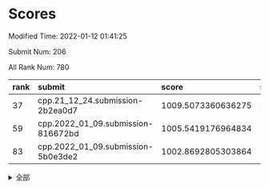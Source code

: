 # Scores

Modified Time: 2022-01-12 01:41:25

Submit Num: 206

All Rank Num: 780

| rank |               submit               |       score        |       sigma        | pk_num |
| :--- | :--------------------------------- | :----------------- | :----------------- | :----- |
| 37   | cpp.21_12_24.submission-2b2ea0d7   | 1009.5073360636275 | 2.0289649570972346 | 12     |
| 59   | cpp.2022_01_09.submission-816672bd | 1005.5419176964834 | 1.5976846547215733 | 15     |
| 83   | cpp.2022_01_09.submission-5b0e3de2 | 1002.8692805303864 | 1.770034933306032  | 11     |


<details>
<summary>全部</summary>

| rank |                 submit                 |       score        |       sigma        | pk_num |
| :--- | :------------------------------------- | :----------------- | :----------------- | :----- |
| 1    | gobigger.level_3.submission_level_3_36 | 1019.6756631215186 | 2.90887321824405   | 12     |
| 2    | gobigger.level_3.submission_level_3_1  | 1014.294722977496  | 1.8380627790676503 | 15     |
| 3    | gobigger.level_3.submission_level_3_29 | 1013.8976796845544 | 1.9507541470100997 | 16     |
| 4    | gobigger.level_3.submission_level_3_28 | 1013.8844738719375 | 2.081530886978377  | 14     |
| 5    | gobigger.level_3.submission_level_3_44 | 1013.2592955951737 | 2.006952546019782  | 14     |
| 6    | gobigger.level_3.submission_level_3_18 | 1012.795869324875  | 1.657200386567125  | 16     |
| 7    | gobigger.level_3.submission_level_3_14 | 1012.7575853849495 | 2.1034510458811653 | 14     |
| 8    | gobigger.level_3.submission_level_3_35 | 1012.7140941690449 | 1.7468377860708506 | 15     |
| 9    | gobigger.level_3.submission_level_3_2  | 1012.6715070234777 | 1.8641254820039272 | 14     |
| 10   | gobigger.level_3.submission_level_3_45 | 1012.6077632918486 | 1.998460616493293  | 14     |
| 11   | gobigger.level_3.submission_level_3_22 | 1012.292590720286  | 1.6694047224907855 | 16     |
| 12   | gobigger.level_3.submission_level_3_26 | 1012.2591778663904 | 1.8946854086318525 | 13     |
| 13   | gobigger.level_3.submission_level_3_4  | 1012.2070012319856 | 1.9471617850485285 | 13     |
| 14   | gobigger.level_3.submission_level_3_7  | 1011.9769329192692 | 2.096611664636662  | 13     |
| 15   | gobigger.level_3.submission_level_3_27 | 1011.780258278507  | 1.7983009206561038 | 16     |
| 16   | gobigger.level_3.submission_level_3_25 | 1011.6326619048359 | 1.8459007231626152 | 17     |
| 17   | gobigger.level_3.submission_level_3_12 | 1011.5504108625867 | 1.885959873632535  | 14     |
| 18   | gobigger.level_3.submission_level_3_38 | 1011.394825284048  | 1.855651266485343  | 14     |
| 19   | gobigger.level_3.submission_level_3_0  | 1011.2648558187608 | 1.5540262578435573 | 17     |
| 20   | gobigger.level_3.submission_level_3_37 | 1011.2018285436882 | 1.823892162606232  | 15     |
| 21   | gobigger.level_3.submission_level_3_34 | 1011.1211869571304 | 2.2743226493071433 | 11     |
| 22   | gobigger.level_3.submission_level_3_15 | 1011.1179106810118 | 1.7963851651493776 | 15     |
| 23   | gobigger.level_3.submission_level_3_32 | 1011.0461855657798 | 1.6559228077048471 | 15     |
| 24   | gobigger.level_3.submission_level_3_21 | 1010.9911247297125 | 1.796590308883644  | 14     |
| 25   | gobigger.level_3.submission_level_3_47 | 1010.8714089598213 | 1.7208861621158635 | 15     |
| 26   | gobigger.level_3.submission_level_3_40 | 1010.8118519118431 | 1.5539692316240843 | 15     |
| 27   | gobigger.level_3.submission_level_3_11 | 1010.6314889121644 | 1.7427443723086546 | 15     |
| 28   | gobigger.level_3.submission_level_3_6  | 1010.4233052099395 | 1.50194692194519   | 19     |
| 29   | gobigger.level_3.submission_level_3_46 | 1010.4154792954952 | 1.6074060669726926 | 17     |
| 30   | gobigger.level_3.submission_level_3_5  | 1010.3315549874038 | 1.7574859888723025 | 14     |
| 31   | gobigger.level_3.submission_level_3_19 | 1010.2610988675956 | 1.7173583762698341 | 16     |
| 32   | gobigger.level_3.submission_level_3_8  | 1010.0670969348743 | 1.896960137479484  | 13     |
| 33   | gobigger.level_3.submission_level_3_17 | 1010.045361525095  | 1.7428066534300444 | 15     |
| 34   | gobigger.level_3.submission_level_3_3  | 1010.0367124362659 | 1.7663634920526368 | 17     |
| 35   | gobigger.level_3.submission_level_3_13 | 1009.748063661798  | 1.7742994469395412 | 15     |
| 36   | gobigger.level_3.submission_level_3_20 | 1009.6255817750573 | 1.7019193790413076 | 14     |
| 37   | cpp.21_12_24.submission-2b2ea0d7       | 1009.5073360636275 | 2.0289649570972346 | 12     |
| 38   | gobigger.level_3.submission_level_3_23 | 1009.4788858121904 | 1.9267066247032605 | 14     |
| 39   | gobigger.level_3.submission_level_3_41 | 1008.9139476955046 | 1.8338696777416696 | 12     |
| 40   | gobigger.level_3.submission_level_3_31 | 1008.8764923701773 | 1.68626926954204   | 19     |
| 41   | gobigger.level_3.submission_level_3_42 | 1008.8455346341152 | 1.615023748839295  | 16     |
| 42   | gobigger.level_3.submission_level_3_30 | 1008.8293175804961 | 1.728504375599424  | 15     |
| 43   | gobigger.level_3.submission_level_3_10 | 1008.6556560161472 | 1.5982935876780797 | 16     |
| 44   | gobigger.level_3.submission_level_3_49 | 1008.6108204576575 | 1.4465125362934208 | 18     |
| 45   | gobigger.level_3.submission_level_3_9  | 1008.5913391649556 | 1.9531686070619403 | 13     |
| 46   | gobigger.level_3.submission_level_3_48 | 1008.3737485161265 | 1.8092929185316406 | 13     |
| 47   | gobigger.level_3.submission_level_3_16 | 1008.2405900057242 | 1.7421787096632306 | 14     |
| 48   | gobigger.level_3.submission_level_3_24 | 1008.0604883226189 | 1.8944699232068158 | 17     |
| 49   | gobigger.level_3.submission_level_3_43 | 1007.8469036034752 | 1.579908643683718  | 16     |
| 50   | gobigger.level_3.submission_level_3_33 | 1007.7696556018685 | 1.6103734688434719 | 14     |
| 51   | gobigger.level_1.submission_level_1_13 | 1007.2541205506716 | 1.6346136929000386 | 12     |
| 52   | gobigger.level_1.submission_level_1_27 | 1006.7731059196879 | 1.7981951773852902 | 12     |
| 53   | gobigger.level_3.submission_level_3_39 | 1006.6161799488116 | 1.4145178137648189 | 21     |
| 54   | gobigger.level_1.submission_level_1_35 | 1006.4830410619976 | 2.0450622161373246 | 11     |
| 55   | gobigger.level_1.submission_level_1_9  | 1006.4309590104206 | 1.4735386415524376 | 18     |
| 56   | gobigger.level_1.submission_level_1_21 | 1006.0797462697917 | 1.500561376901367  | 19     |
| 57   | gobigger.level_1.submission_level_1_25 | 1005.8600236398764 | 1.6435495161926572 | 14     |
| 58   | gobigger.jsonzb.submission_level_4_0   | 1005.6095407317885 | 1.5280678768933027 | 14     |
| 59   | cpp.2022_01_09.submission-816672bd     | 1005.5419176964834 | 1.5976846547215733 | 15     |
| 60   | gobigger.level_1.submission_level_1_30 | 1005.1935036292516 | 1.6236564237300601 | 14     |
| 61   | gobigger.level_1.submission_level_1_44 | 1005.045044887006  | 1.6022551617025325 | 17     |
| 62   | gobigger.level_1.submission_level_1_41 | 1004.7860104159425 | 1.713179151091566  | 11     |
| 63   | gobigger.level_1.submission_level_1_45 | 1004.7061865880892 | 1.5938360100431477 | 14     |
| 64   | gobigger.level_1.submission_level_1_47 | 1004.6970448496235 | 1.7754593890916504 | 14     |
| 65   | gobigger.level_1.submission_level_1_2  | 1004.6706216336481 | 1.6057590739967977 | 15     |
| 66   | gobigger.level_1.submission_level_1_42 | 1004.5172461163097 | 1.5476116510151536 | 13     |
| 67   | gobigger.level_1.submission_level_1_8  | 1004.5123396363523 | 1.6192135901377105 | 15     |
| 68   | gobigger.level_1.submission_level_1_6  | 1004.4490485128945 | 1.4378573258189447 | 19     |
| 69   | gobigger.level_1.submission_level_1_4  | 1004.4242183121944 | 1.4306422632801123 | 18     |
| 70   | gobigger.level_1.submission_level_1_16 | 1004.2751496878527 | 1.563943144873543  | 14     |
| 71   | gobigger.level_1.submission_level_1_29 | 1004.1424180896377 | 1.563161936831654  | 16     |
| 72   | gobigger.level_1.submission_level_1_39 | 1004.1034345793989 | 1.4704664673814662 | 17     |
| 73   | gobigger.level_1.submission_level_1_26 | 1004.0774212122601 | 1.84890947941592   | 12     |
| 74   | gobigger.level_1.submission_level_1_5  | 1004.0075675956047 | 1.558625650410187  | 16     |
| 75   | gobigger.level_1.submission_level_1_43 | 1003.9258034007067 | 1.426139099899054  | 17     |
| 76   | gobigger.level_1.submission_level_1_1  | 1003.7194523389169 | 1.8211834096341943 | 13     |
| 77   | gobigger.level_1.submission_level_1_18 | 1003.4404818763539 | 1.5683178003737    | 15     |
| 78   | gobigger.level_1.submission_level_1_31 | 1003.1470752164325 | 1.4903190393667225 | 16     |
| 79   | gobigger.level_1.submission_level_1_49 | 1003.0509836240675 | 1.422638307050804  | 19     |
| 80   | gobigger.level_1.submission_level_1_14 | 1003.0255936861455 | 1.739283033870715  | 12     |
| 81   | gobigger.level_1.submission_level_1_36 | 1002.9406575160057 | 1.621704224418503  | 15     |
| 82   | gobigger.level_1.submission_level_1_3  | 1002.9101901850496 | 1.5154908489828383 | 17     |
| 83   | cpp.2022_01_09.submission-5b0e3de2     | 1002.8692805303864 | 1.770034933306032  | 11     |
| 84   | gobigger.level_1.submission_level_1_17 | 1002.7028810962603 | 1.5596330995171297 | 15     |
| 85   | gobigger.level_1.submission_level_1_15 | 1002.6488993175811 | 1.4965763744828497 | 16     |
| 86   | gobigger.level_1.submission_level_1_24 | 1002.5695002417642 | 1.5049956307815746 | 18     |
| 87   | gobigger.level_1.submission_level_1_11 | 1002.5421296224191 | 1.4729339871036682 | 17     |
| 88   | gobigger.level_1.submission_level_1_38 | 1002.4888123914671 | 1.7472286494766869 | 12     |
| 89   | gobigger.level_1.submission_level_1_12 | 1002.4869063137721 | 1.678355636652773  | 13     |
| 90   | gobigger.level_1.submission_level_1_48 | 1002.3773528525163 | 1.5218833479741634 | 13     |
| 91   | gobigger.level_1.submission_level_1_23 | 1002.3590423162    | 1.3629728946241195 | 19     |
| 92   | gobigger.level_1.submission_level_1_46 | 1002.3412880458894 | 1.6309151286437205 | 14     |
| 93   | gobigger.level_1.submission_level_1_34 | 1002.3090445705737 | 1.499757877013566  | 15     |
| 94   | gobigger.level_1.submission_level_1_33 | 1002.2535160587264 | 1.6785778637643363 | 13     |
| 95   | gobigger.level_1.submission_level_1_22 | 1002.1915406952455 | 1.6770866928608041 | 13     |
| 96   | gobigger.level_1.submission_level_1_32 | 1002.1649661914525 | 1.4452429312712527 | 17     |
| 97   | gobigger.level_1.submission_level_1_20 | 1002.0468333415494 | 1.5097780485817112 | 13     |
| 98   | gobigger.level_1.submission_level_1_37 | 1002.0137616190357 | 1.6680691005589126 | 15     |
| 99   | gobigger.level_1.submission_level_1_28 | 1001.3779990946227 | 1.55638340071625   | 15     |
| 100  | gobigger.level_1.submission_level_1_7  | 1001.2565140949447 | 1.5540146271238653 | 15     |
| 101  | gobigger.level_1.submission_level_1_19 | 1000.6232753853631 | 1.5537814853781222 | 13     |
| 102  | gobigger.level_1.submission_level_1_0  | 1000.4265961822477 | 1.5054861163911908 | 15     |
| 103  | gobigger.level_1.submission_level_1_10 | 1000.2334460959348 | 1.6948319772725355 | 14     |
| 104  | gobigger.random.submission_random_46   | 999.6072333518846  | 1.5600120882386084 | 12     |
| 105  | gobigger.random.submission_random_19   | 998.8389826149137  | 1.755325572971974  | 10     |
| 106  | gobigger.random.submission_random_17   | 998.6795087053054  | 1.5580517084199839 | 13     |
| 107  | gobigger.level_1.submission_level_1_40 | 998.2715713868056  | 1.6822254812924244 | 14     |
| 108  | gobigger.random.submission_random_13   | 997.9974089275155  | 1.462075555870537  | 16     |
| 109  | gobigger.random.submission_random_15   | 997.6054571580183  | 1.6345306497184118 | 12     |
| 110  | gobigger.random.submission_random_18   | 997.4578051890132  | 1.3484190178219437 | 17     |
| 111  | gobigger.random.submission_random_0    | 997.4398042815632  | 1.454490128353295  | 16     |
| 112  | gobigger.random.submission_random_14   | 997.3832159362754  | 1.4824432706277073 | 17     |
| 113  | gobigger.random.submission_random_35   | 997.2346729941803  | 1.458046283511772  | 19     |
| 114  | gobigger.random.submission_random_25   | 997.1047088176671  | 1.4909057535739694 | 15     |
| 115  | gobigger.random.submission_random_22   | 997.0262764305915  | 1.423372838694336  | 15     |
| 116  | gobigger.random.submission_random_8    | 996.987269592179   | 1.4353810054026537 | 17     |
| 117  | gobigger.level_2.submission_level_2_31 | 996.8701192266292  | 1.619921846412158  | 13     |
| 118  | gobigger.random.submission_random_9    | 996.866357533912   | 1.5312118146429847 | 15     |
| 119  | gobigger.random.submission_random_44   | 996.8508823719939  | 1.5171209103118672 | 14     |
| 120  | gobigger.random.submission_random_26   | 996.8455344597568  | 1.5292414880717964 | 14     |
| 121  | gobigger.random.submission_random_36   | 996.7655485537017  | 1.5764963623317916 | 16     |
| 122  | gobigger.random.submission_random_49   | 996.7058883729849  | 1.3910998554267353 | 16     |
| 123  | gobigger.random.submission_random_16   | 996.6182261414943  | 1.555753720193973  | 14     |
| 124  | gobigger.random.submission_random_20   | 996.5186809395558  | 1.526279344769581  | 17     |
| 125  | gobigger.random.submission_random_31   | 996.5107987024733  | 1.536165495465695  | 15     |
| 126  | gobigger.level_2.submission_level_2_40 | 996.4875099228916  | 1.6150088182930173 | 15     |
| 127  | gobigger.random.submission_random_1    | 996.4707490934146  | 1.6655313459971122 | 15     |
| 128  | gobigger.random.submission_random_6    | 996.4421892676316  | 1.5952900086138253 | 14     |
| 129  | gobigger.random.submission_random_42   | 996.3214810528958  | 1.4467456762411668 | 17     |
| 130  | gobigger.random.submission_random_40   | 996.2987250557416  | 1.4125224163328067 | 15     |
| 131  | gobigger.random.submission_random_29   | 996.2492383080868  | 1.3447458777783803 | 18     |
| 132  | gobigger.random.submission_random_2    | 996.2271980773794  | 1.5905026357701086 | 15     |
| 133  | gobigger.random.submission_random_38   | 996.1620186574225  | 1.4934466072014243 | 17     |
| 134  | gobigger.level_2.submission_level_2_49 | 996.1001156050752  | 1.5010674508685196 | 18     |
| 135  | gobigger.random.submission_random_5    | 996.0041473471998  | 1.4266952574928917 | 17     |
| 136  | gobigger.random.submission_random_4    | 995.9407592382507  | 1.4946391269502393 | 16     |
| 137  | gobigger.level_2.submission_level_2_12 | 995.919819976203   | 1.490761911156455  | 16     |
| 138  | gobigger.random.submission_random_39   | 995.9023419090768  | 1.5397831845068621 | 15     |
| 139  | gobigger.level_2.submission_level_2_27 | 995.859561389647   | 1.4311260398529804 | 16     |
| 140  | gobigger.random.submission_random_41   | 995.8035210410449  | 1.6581521125379617 | 13     |
| 141  | gobigger.random.submission_random_10   | 995.6992203291063  | 1.487974155920512  | 17     |
| 142  | gobigger.level_2.submission_level_2_15 | 995.6943716537157  | 1.725577645512125  | 14     |
| 143  | gobigger.random.submission_random_24   | 995.6623597977353  | 1.3571699703379692 | 19     |
| 144  | gobigger.level_2.submission_level_2_33 | 995.6216450850362  | 1.665783825838032  | 13     |
| 145  | gobigger.level_2.submission_level_2_38 | 995.5866298948205  | 1.453602254086763  | 20     |
| 146  | gobigger.random.submission_random_30   | 995.513630730524   | 1.503188859445367  | 16     |
| 147  | gobigger.random.submission_random_32   | 995.4828580530537  | 1.7263417265267251 | 13     |
| 148  | gobigger.random.submission_random_7    | 995.4207803313254  | 1.6116067149303002 | 13     |
| 149  | gobigger.random.submission_random_48   | 995.4072696118386  | 1.514865945881133  | 16     |
| 150  | gobigger.random.submission_random_43   | 995.2035161201175  | 1.3403035339131106 | 18     |
| 151  | gobigger.random.submission_random_47   | 995.1489928975756  | 1.5823991137148854 | 16     |
| 152  | gobigger.level_2.submission_level_2_19 | 995.014931599694   | 1.5609146407510022 | 14     |
| 153  | gobigger.level_2.submission_level_2_25 | 994.7880119093606  | 1.5265500052115295 | 19     |
| 154  | gobigger.random.submission_random_45   | 994.6853296093096  | 1.5160778239564432 | 15     |
| 155  | gobigger.random.submission_random_27   | 994.6642113979533  | 1.5310783796945895 | 15     |
| 156  | gobigger.random.submission_random_23   | 994.6629021763645  | 1.4318734898587715 | 16     |
| 157  | gobigger.random.submission_random_37   | 994.6126077160959  | 1.3581837315849214 | 20     |
| 158  | gobigger.random.submission_random_34   | 994.5840512648946  | 1.5850419920828325 | 17     |
| 159  | gobigger.level_2.submission_level_2_32 | 994.462049179373   | 1.5937767218975665 | 15     |
| 160  | gobigger.level_2.submission_level_2_37 | 994.4618214149496  | 1.4380697013868546 | 20     |
| 161  | gobigger.random.submission_random_28   | 994.389041620247   | 1.4243096918848612 | 17     |
| 162  | gobigger.level_2.submission_level_2_11 | 994.3072563351175  | 1.4438959608252582 | 20     |
| 163  | gobigger.random.submission_random_12   | 994.0730275524892  | 1.7446935013748082 | 15     |
| 164  | gobigger.level_2.submission_level_2_10 | 993.900812197582   | 1.572864194883187  | 15     |
| 165  | gobigger.random.submission_random_11   | 993.8638385819885  | 1.5674004169723041 | 17     |
| 166  | gobigger.level_2.submission_level_2_29 | 993.8553633103221  | 1.9245099855721652 | 11     |
| 167  | gobigger.level_2.submission_level_2_26 | 993.6985786787975  | 1.521616290844821  | 18     |
| 168  | gobigger.level_2.submission_level_2_16 | 993.6875856186958  | 1.6368470448435353 | 16     |
| 169  | gobigger.level_2.submission_level_2_20 | 993.6817376191734  | 1.8221523084391147 | 11     |
| 170  | gobigger.level_2.submission_level_2_6  | 993.5996927049271  | 1.7058254912574806 | 13     |
| 171  | gobigger.level_2.submission_level_2_34 | 993.5495486522461  | 1.6397764308089324 | 16     |
| 172  | gobigger.random.submission_random_21   | 993.5205518066978  | 1.885013435865675  | 13     |
| 173  | gobigger.random.submission_random_33   | 993.3952483118634  | 1.4870802503345746 | 17     |
| 174  | gobigger.level_2.submission_level_2_43 | 993.2828838223224  | 1.4442116490300239 | 16     |
| 175  | gobigger.level_2.submission_level_2_35 | 993.2104416655319  | 1.5386698031274348 | 14     |
| 176  | gobigger.random.submission_random_3    | 993.1739700223143  | 1.517783214554224  | 15     |
| 177  | gobigger.level_2.submission_level_2_42 | 993.1089402465948  | 1.576834914331041  | 18     |
| 178  | gobigger.level_2.submission_level_2_21 | 993.0496974881829  | 1.4860666363822814 | 17     |
| 179  | gobigger.level_2.submission_level_2_5  | 992.9799555763403  | 1.8480053765387945 | 14     |
| 180  | gobigger.level_2.submission_level_2_36 | 992.8520895220553  | 1.3462782931132842 | 22     |
| 181  | gobigger.level_2.submission_level_2_24 | 992.7935315233603  | 1.774614210687016  | 14     |
| 182  | gobigger.level_2.submission_level_2_47 | 992.307856590401   | 1.660139722212009  | 14     |
| 183  | gobigger.level_2.submission_level_2_46 | 992.2539841102116  | 1.6886923590006315 | 15     |
| 184  | gobigger.level_2.submission_level_2_0  | 992.0658117456237  | 1.4826952566095972 | 17     |
| 185  | gobigger.level_2.submission_level_2_17 | 991.9665249904302  | 1.5704761120302564 | 17     |
| 186  | gobigger.level_2.submission_level_2_2  | 991.6925368142317  | 1.8335567057531919 | 15     |
| 187  | gobigger.level_2.submission_level_2_28 | 991.5426063217086  | 1.9297912995370354 | 14     |
| 188  | gobigger.level_2.submission_level_2_39 | 991.4384861071559  | 1.9382241247758927 | 13     |
| 189  | gobigger.level_2.submission_level_2_3  | 991.2116399375512  | 1.6345590560817649 | 16     |
| 190  | gobigger.level_2.submission_level_2_30 | 991.1849788934675  | 1.5470922576280597 | 16     |
| 191  | gobigger.level_2.submission_level_2_23 | 991.1837743443327  | 1.7767070758051418 | 13     |
| 192  | gobigger.level_2.submission_level_2_18 | 991.126748592508   | 1.643900231905956  | 18     |
| 193  | gobigger.level_2.submission_level_2_1  | 990.9868028209429  | 2.1687688462435375 | 14     |
| 194  | gobigger.level_2.submission_level_2_4  | 990.8071491976419  | 1.828486546909685  | 13     |
| 195  | gobigger.level_2.submission_level_2_14 | 990.7653806709844  | 1.5074514410919932 | 16     |
| 196  | gobigger.level_2.submission_level_2_13 | 990.7560771339884  | 2.0291843026581    | 13     |
| 197  | gobigger.level_2.submission_level_2_7  | 990.4095927724735  | 1.6674259363333064 | 20     |
| 198  | gobigger.level_2.submission_level_2_48 | 989.5157767582641  | 1.6725519279270715 | 16     |
| 199  | gobigger.level_2.submission_level_2_22 | 989.4817984175352  | 1.7594087340244196 | 16     |
| 200  | gobigger.level_2.submission_level_2_44 | 989.2357736242645  | 1.844162636739967  | 13     |
| 201  | gobigger.level_2.submission_level_2_8  | 987.8941950479425  | 2.021621659932294  | 14     |
| 202  | gobigger.none.submission_none_1        | 987.8535422260608  | 1.9085558117739867 | 16     |
| 203  | gobigger.level_2.submission_level_2_45 | 987.6888088280856  | 1.9881283153838611 | 13     |
| 204  | gobigger.level_2.submission_level_2_41 | 986.9444571100869  | 2.0492761867585085 | 12     |
| 205  | gobigger.level_2.submission_level_2_9  | 986.0732590587484  | 2.2380847391766885 | 12     |
| 206  | gobigger.none.submission_none_0        | 979.7057995389263  | 2.61917650845331   | 13     |

</details>